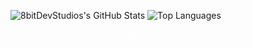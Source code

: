 ![8bitDevStudios's GitHub Stats](https://github-readme-stats.vercel.app/api?username=8bitDevStudios&show_icons=true&theme=github_dark&hide_border=true) ![Top Languages](https://github-readme-stats.vercel.app/api/top-langs/?username=8bitDevStudios&layout=compact&theme=github_dark&hide_border=true) <p align="center" style="color: #fff; font-style: italic; margin-top: 8px;"> Code, caffeine, and bbno$ on repeat. </p>
